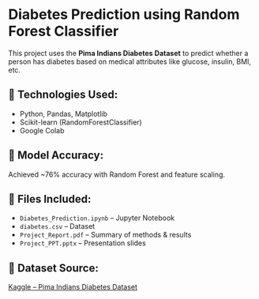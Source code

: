 # Diabetes Prediction using Random Forest Classifier

This project uses the **Pima Indians Diabetes Dataset** to predict whether a person has diabetes based on medical attributes like glucose, insulin, BMI, etc.

## 📌 Technologies Used:
- Python, Pandas, Matplotlib
- Scikit-learn (RandomForestClassifier)
- Google Colab

## 🧠 Model Accuracy:
Achieved ~76% accuracy with Random Forest and feature scaling.

## 📁 Files Included:
- `Diabetes_Prediction.ipynb` – Jupyter Notebook
- `diabetes.csv` – Dataset
- `Project_Report.pdf` – Summary of methods & results
- `Project_PPT.pptx` – Presentation slides

## 🔗 Dataset Source:
[Kaggle – Pima Indians Diabetes Dataset](https://www.kaggle.com/datasets/uciml/pima-indians-diabetes-database)
